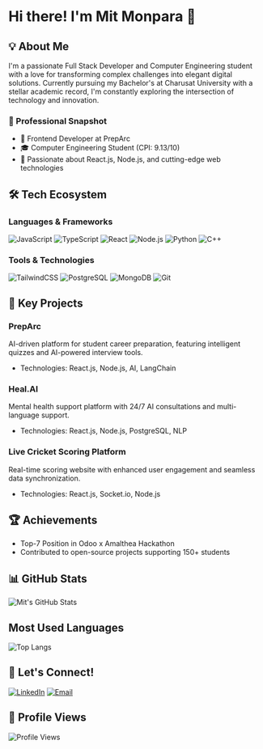 # Hi there! I'm Mit Monpara 👋

## 💡 About Me
I'm a passionate Full Stack Developer and Computer Engineering student with a love for transforming complex challenges into elegant digital solutions. Currently pursuing my Bachelor's at Charusat University with a stellar academic record, I'm constantly exploring the intersection of technology and innovation.

### 🚀 Professional Snapshot
- 💼 Frontend Developer at PrepArc
- 🎓 Computer Engineering Student (CPI: 9.13/10)
- 🌱 Passionate about React.js, Node.js, and cutting-edge web technologies

## 🛠️ Tech Ecosystem

### Languages & Frameworks
![JavaScript](https://img.shields.io/badge/JavaScript-F7DF1E?style=flat-square&logo=javascript&logoColor=black)
![TypeScript](https://img.shields.io/badge/TypeScript-007ACC?style=flat-square&logo=typescript&logoColor=white)
![React](https://img.shields.io/badge/React-61DAFB?style=flat-square&logo=react&logoColor=black)
![Node.js](https://img.shields.io/badge/Node.js-43853D?style=flat-square&logo=node.js&logoColor=white)
![Python](https://img.shields.io/badge/Python-3776AB?style=flat-square&logo=python&logoColor=white)
![C++](https://img.shields.io/badge/C++-00599C?style=flat-square&logo=cplusplus&logoColor=white)

### Tools & Technologies
![TailwindCSS](https://img.shields.io/badge/Tailwind_CSS-38B2AC?style=flat-square&logo=tailwind-css&logoColor=white)
![PostgreSQL](https://img.shields.io/badge/PostgreSQL-316192?style=flat-square&logo=postgresql&logoColor=white)
![MongoDB](https://img.shields.io/badge/MongoDB-4EA94B?style=flat-square&logo=mongodb&logoColor=white)
![Git](https://img.shields.io/badge/Git-F05032?style=flat-square&logo=git&logoColor=white)

## 🌟 Key Projects

### PrepArc
AI-driven platform for student career preparation, featuring intelligent quizzes and AI-powered interview tools.
- Technologies: React.js, Node.js, AI, LangChain

### Heal.AI
Mental health support platform with 24/7 AI consultations and multi-language support.
- Technologies: React.js, Node.js, PostgreSQL, NLP

### Live Cricket Scoring Platform
Real-time scoring website with enhanced user engagement and seamless data synchronization.
- Technologies: React.js, Socket.io, Node.js

## 🏆 Achievements
- Top-7 Position in Odoo x Amalthea Hackathon
- Contributed to open-source projects supporting 150+ students

## 📊 GitHub Stats
![Mit's GitHub Stats](https://github-readme-stats.vercel.app/api?username=MitM123&show_icons=true&theme=radical)

## Most Used Languages
![Top Langs](https://github-readme-stats.vercel.app/api/top-langs/?username=MitM123&layout=compact&langs_count=10&theme=dark)



## 🤝 Let's Connect!
[![LinkedIn](https://img.shields.io/badge/LinkedIn-0077B5?style=flat-square&logo=linkedin&logoColor=white)](https://www.linkedin.com/in/yourusername)
[![Email](https://img.shields.io/badge/Email-D14836?style=flat-square&logo=gmail&logoColor=white)](mailto:mitmonpara23@gmail.com)

## 👀 Profile Views
![Profile Views](https://komarev.com/ghpvc/?username=MitM123&color=blueviolet)
